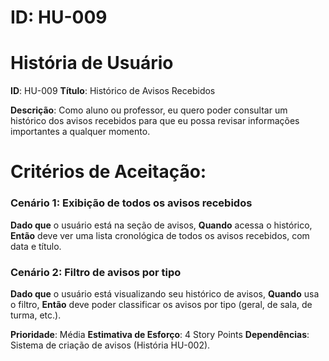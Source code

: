# ID: HU-009

# História de Usuário
**ID**: HU-009
**Título**: Histórico de Avisos Recebidos

**Descrição**:
Como aluno ou professor, eu quero poder consultar um histórico dos avisos recebidos para que eu possa revisar informações importantes a qualquer momento.

# Critérios de Aceitação:

### Cenário 1: Exibição de todos os avisos recebidos
**Dado que** o usuário está na seção de avisos,
**Quando** acessa o histórico,
**Então** deve ver uma lista cronológica de todos os avisos recebidos, com data e título.

### Cenário 2: Filtro de avisos por tipo
**Dado que** o usuário está visualizando seu histórico de avisos,
**Quando** usa o filtro,
**Então** deve poder classificar os avisos por tipo (geral, de sala, de turma, etc.).

**Prioridade**: Média
**Estimativa de Esforço**: 4 Story Points
**Dependências**: Sistema de criação de avisos (História HU-002).